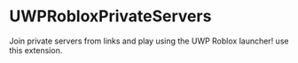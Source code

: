 # UWPRobloxPrivateServers
Join private servers from links and play using the UWP Roblox launcher! use this extension.
